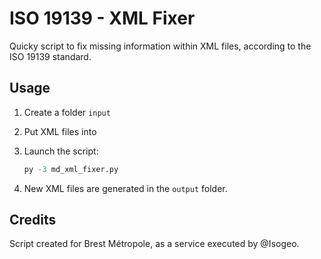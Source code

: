 ISO 19139 - XML Fixer
=====================

Quicky script to fix missing information within XML files, according to the ISO 19139 standard.

## Usage

1. Create a folder  `input`
2. Put XML files into
3. Launch the script:

	```py
	py -3 md_xml_fixer.py
	```
4. New XML files are generated in the `output` folder.

## Credits

Script created for Brest Métropole, as a service executed by @Isogeo.
